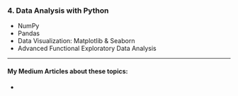 

### 4. Data Analysis with Python
- NumPy
- Pandas
- Data Visualization: Matplotlib & Seaborn
- Advanced Functional Exploratory Data Analysis

_____________________________

#### My Medium Articles about these topics:

- []()

